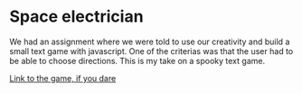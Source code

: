# Space electrician

We had an assignment where we were told to use our creativity and build a small text game with javascript. One of the criterias was that the user had to be able to choose directions. This is my take on a spooky text game.

[Link to the game, if you dare](https://supertramps.github.io/Space-electrician/)
